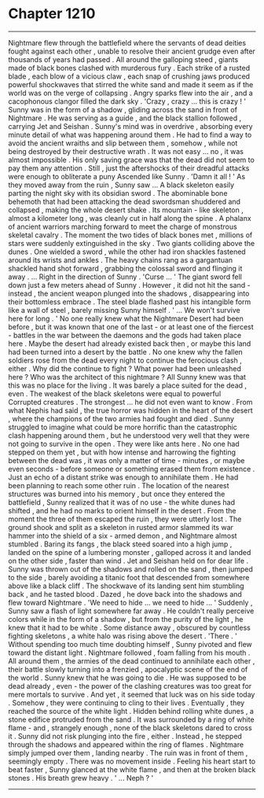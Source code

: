 
# Chapter 1210


---

Nightmare flew through the battlefield where the servants of dead deities fought against each other , unable to resolve their ancient grudge even after thousands of years had passed . All around the galloping steed , giants made of black bones clashed with murderous fury .
Each strike of a rusted blade , each blow of a vicious claw , each snap of crushing jaws produced powerful shockwaves that stirred the white sand and made it seem as if the world was on the verge of collapsing . Angry sparks flew into the air , and a cacophonous clangor filled the dark sky .
'Crazy , crazy ... this is crazy ! '
Sunny was in the form of a shadow , gliding across the sand in front of Nightmare . He was serving as a guide , and the black stallion followed , carrying Jet and Seishan .
Sunny's mind was in overdrive , absorbing every minute detail of what was happening around them . He had to find a way to avoid the ancient wraiths and slip between them , somehow , while not being destroyed by their destructive wrath .
It was not easy ... no , it was almost impossible . His only saving grace was that the dead did not seem to pay them any attention .
Still , just the aftershocks of their dreadful attacks were enough to obliterate a puny Ascended like Sunny .
'Damn it all ! '
As they moved away from the ruin , Sunny saw ...
A black skeleton easily parting the night sky with its obsidian sword . The abominable bone behemoth that had been attacking the dead swordsman shuddered and collapsed , making the whole desert shake . Its mountain - like skeleton , almost a kilometer long , was cleanly cut in half along the spine .
A phalanx of ancient warriors marching forward to meet the charge of monstrous skeletal cavalry . The moment the two tides of black bones met , millions of stars were suddenly extinguished in the sky .
Two giants colliding above the dunes . One wielded a sword , while the other had iron shackles fastened around its wrists and ankles . The heavy chains rang as a gargantuan shackled hand shot forward , grabbing the colossal sword and flinging it away .
... Right in the direction of Sunny .
'Curse ... '
The giant sword fell down just a few meters ahead of Sunny . However , it did not hit the sand - instead , the ancient weapon plunged into the shadows , disappearing into their bottomless embrace . The steel blade flashed past his intangible form like a wall of steel , barely missing Sunny himself .
' ... We won't survive here for long . '
No one really knew what the Nightmare Desert had been before , but it was known that one of the last - or at least one of the fiercest - battles in the war between the daemons and the gods had taken place here .
Maybe the desert had already existed back then , or maybe this land had been turned into a desert by the battle .
No one knew why the fallen soldiers rose from the dead every night to continue the ferocious clash , either . Why did the continue to fight ? What power had been unleashed here ? Who was the architect of this nightmare ?
All Sunny knew was that this was no place for the living . It was barely a place suited for the dead , even .
The weakest of the black skeletons were equal to powerful Corrupted creatures . The strongest ... he did not even want to know . From what Nephis had said , the true horror was hidden in the heart of the desert , where the champions of the two armies had fought and died .
Sunny struggled to imagine what could be more horrific than the catastrophic clash happening around them , but he understood very well that they were not going to survive in the open .
They were like ants here . No one had stepped on them yet , but with how intense and harrowing the fighting between the dead was , it was only a matter of time - minutes , or maybe even seconds - before someone or something erased them from existence .
Just an echo of a distant strike was enough to annihilate them .
He had been planning to reach some other ruin . The location of the nearest structures was burned into his memory , but once they entered the battlefield , Sunny realized that it was of no use - the white dunes had shifted , and he had no marks to orient himself in the desert .
From the moment the three of them escaped the ruin , they were utterly lost .
The ground shook and split as a skeleton in rusted armor slammed its war hammer into the shield of a six - armed demon , and Nightmare almost stumbled . Baring its fangs , the black steed soared into a high jump , landed on the spine of a lumbering monster , galloped across it and landed on the other side , faster than wind .
Jet and Seishan held on for dear life .
Sunny was thrown out of the shadows and rolled on the sand , then jumped to the side , barely avoiding a titanic foot that descended from somewhere above like a black cliff .
The shockwave of its landing sent him stumbling back , and he tasted blood .
Dazed , he dove back into the shadows and flew toward Nightmare .
'We need to hide ... we need to hide ... '
Suddenly , Sunny saw a flash of light somewhere far away .
He couldn't really perceive colors while in the form of a shadow , but from the purity of the light , he knew that it had to be white .
Some distance away , obscured by countless fighting skeletons , a white halo was rising above the desert .
'There . '
Without spending too much time doubting himself , Sunny pivoted and flew toward the distant light . Nightmare followed , foam falling from his mouth .
All around them , the armies of the dead continued to annihilate each other , their battle slowly turning into a frenzied , apocalyptic scene of the end of the world .
Sunny knew that he was going to die . He was supposed to be dead already , even - the power of the clashing creatures was too great for mere mortals to survive .
And yet , it seemed that luck was on his side today .
Somehow , they were continuing to cling to their lives .
Eventually , they reached the source of the white light .
Hidden behind rolling white dunes , a stone edifice protruded from the sand . It was surrounded by a ring of white flame - and , strangely enough , none of the black skeletons dared to cross it .
Sunny did not risk plunging into the fire , either . Instead , he stepped through the shadows and appeared within the ring of flames . Nightmare simply jumped over them , landing nearby .
The ruin was in front of them , seemingly empty . There was no movement inside .
Feeling his heart start to beat faster , Sunny glanced at the white flame , and then at the broken black stones . His breath grew heavy .
' ... Neph ? '

---

